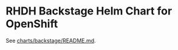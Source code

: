 
# RHDH Backstage Helm Chart for OpenShift

See [charts/backstage/README.md](charts/backstage/README.md).